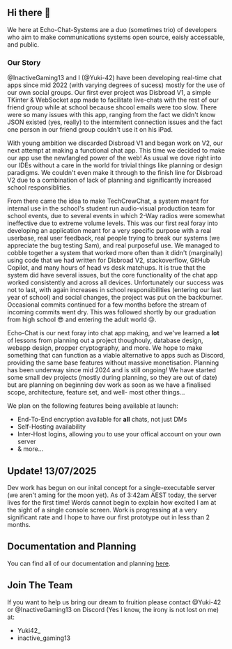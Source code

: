 ## Hi there 👋

We here at Echo-Chat-Systems are a duo (sometimes trio) of developers who aim to make communications systems open source, eaisly accessable, and public.

### Our Story

@InactiveGaming13 and I (@Yuki-42) have been developing real-time chat apps since mid 2022 (with varying degrees of sucess) mostly for the use of our own social groups. Our first ever project was Disbroad V1, a simple TKinter & WebSocket app made to facilitate live-chats with the rest of our friend group while at school because shcool emails were too slow. There were so many issues with this app, ranging from the fact we didn't know JSON existed (yes, really) to the intermitent connection issues and the fact one person in our friend group couldn't use it on his iPad. 

With young ambition we discarded Disbroad V1 and began work on V2, our next attempt at making a functional chat app. This time we decided to make our app use the newfangled power of the web! As usual we dove right into our IDEs without a care in the world for trivial things like planning or design paradigms. We couldn't even make it through to the finish line for Disbroad V2 due to a combination of lack of planning and significantly increased school responsiblities. 

From there came the idea to make TechCrewChat, a system meant for internal use in the school's student run audio-visual production team for school events, due to several events in which 2-Way radios were somewhat ineffective due to extreme volume levels. This was our first real foray into developing an application meant for a very specific purpose with a real userbase, real user feedback, real people trying to break our systems (we appreciate the bug testing Sam), and real purposeful use. We managed to cobble together a system that worked more often than it didn't (marginally) using code that we had written for Disbroad V2, stackoverflow, GitHub Copilot, and many hours of head vs desk matchups. It is true that the system did have several issues, but the core functionality of the chat app worked consistently and across all devices. Unfortunately our success was not to last, with again increases in school responsibilities (entering our last year of school) and social changes, the project was put on the backburner. Occasional commits continued for a few months before the stream of incoming commits went dry. This was followed shortly by our graduation from high school 😎 and entering the adult world 😢. 

Echo-Chat is our next foray into chat app making, and we've learned a **lot** of lessons from planning out a project thoughouly, database design, webapp design, propper cryptography, and more. We hope to make something that can function as a viable alternative to apps such as Discord, providing the same base features without massive monetisation. Planning has been underway since mid 2024 and is still ongoing! We have started some small dev projects (mostly during planning, so they are out of date) but are planning on beginning dev work as soon as we have a finalised scope, architecture, feature set, and well- most other things...

We plan on the following features being available at launch:
- End-To-End encryption available for **all** chats, not just DMs
- Self-Hosting availability
- Inter-Host logins, allowing you to use your offical account on your own server
- & more...

## Update! 13/07/2025

Dev work has begun on our inital concept for a single-executable server (we aren't aming for the moon yet). As of 3:42am AEST today, the server lives for the first time! Words cannot begin to explain how excited I am at the sight of a single console screen. Work is progressing at a very significant rate and I hope to have our first prototype out in less than 2 months. 

## Documentation and Planning

You can find all of our documentation and planning [here](https://github.com/Echo-Chat-Systems/docs/). 

## Join The Team

If you want to help us bring our dream to fruition please contact @Yuki-42 or @InactiveGaming13 on Discord (Yes I know, the irony is not lost on me) at:
- Yuki42_
- inactive_gaming13
